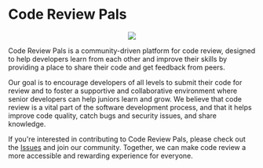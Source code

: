 # Code Review Pals


<p align="center">
  <img src="https://user-images.githubusercontent.com/28778964/229258757-e8d3e747-a496-4e44-abe1-b929888c2d9c.jpg" />
</p>

Code Review Pals is a community-driven platform for code review, designed to help developers learn from each other and improve their skills by providing a place to share their code and get feedback from peers.

Our goal is to encourage developers of all levels to submit their code for review and to foster a supportive and collaborative environment where senior developers can help juniors learn and grow. We believe that code review is a vital part of the software development process, and that it helps improve code quality, catch bugs and security issues, and share knowledge.


If you're interested in contributing to Code Review Pals, please check out the [Issues](https://github.com/geeksesi/code-review-pals/issues) and join our community. Together, we can make code review a more accessible and rewarding experience for everyone.
